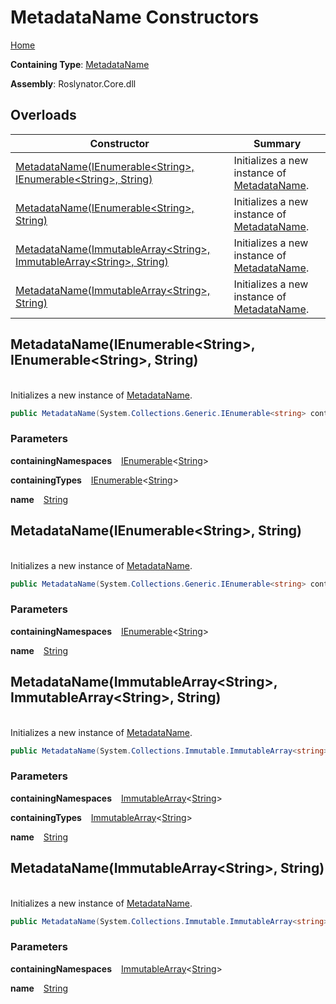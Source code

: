 # MetadataName Constructors

[Home](../../../README.md)

**Containing Type**: [MetadataName](../README.md)

**Assembly**: Roslynator\.Core\.dll

## Overloads

| Constructor | Summary |
| ----------- | ------- |
| [MetadataName(IEnumerable\<String>, IEnumerable\<String>, String)](#Roslynator_MetadataName__ctor_System_Collections_Generic_IEnumerable_System_String__System_Collections_Generic_IEnumerable_System_String__System_String_) | Initializes a new instance of [MetadataName](../README.md)\. |
| [MetadataName(IEnumerable\<String>, String)](#Roslynator_MetadataName__ctor_System_Collections_Generic_IEnumerable_System_String__System_String_) | Initializes a new instance of [MetadataName](../README.md)\. |
| [MetadataName(ImmutableArray\<String>, ImmutableArray\<String>, String)](#Roslynator_MetadataName__ctor_System_Collections_Immutable_ImmutableArray_System_String__System_Collections_Immutable_ImmutableArray_System_String__System_String_) | Initializes a new instance of [MetadataName](../README.md)\. |
| [MetadataName(ImmutableArray\<String>, String)](#Roslynator_MetadataName__ctor_System_Collections_Immutable_ImmutableArray_System_String__System_String_) | Initializes a new instance of [MetadataName](../README.md)\. |

## MetadataName\(IEnumerable\<String>, IEnumerable\<String>, String\) <a id="Roslynator_MetadataName__ctor_System_Collections_Generic_IEnumerable_System_String__System_Collections_Generic_IEnumerable_System_String__System_String_"></a>

\
Initializes a new instance of [MetadataName](../README.md)\.

```csharp
public MetadataName(System.Collections.Generic.IEnumerable<string> containingNamespaces, System.Collections.Generic.IEnumerable<string> containingTypes, string name)
```

### Parameters

**containingNamespaces** &ensp; [IEnumerable](https://docs.microsoft.com/en-us/dotnet/api/system.collections.generic.ienumerable-1)\<[String](https://docs.microsoft.com/en-us/dotnet/api/system.string)>

**containingTypes** &ensp; [IEnumerable](https://docs.microsoft.com/en-us/dotnet/api/system.collections.generic.ienumerable-1)\<[String](https://docs.microsoft.com/en-us/dotnet/api/system.string)>

**name** &ensp; [String](https://docs.microsoft.com/en-us/dotnet/api/system.string)

## MetadataName\(IEnumerable\<String>, String\) <a id="Roslynator_MetadataName__ctor_System_Collections_Generic_IEnumerable_System_String__System_String_"></a>

\
Initializes a new instance of [MetadataName](../README.md)\.

```csharp
public MetadataName(System.Collections.Generic.IEnumerable<string> containingNamespaces, string name)
```

### Parameters

**containingNamespaces** &ensp; [IEnumerable](https://docs.microsoft.com/en-us/dotnet/api/system.collections.generic.ienumerable-1)\<[String](https://docs.microsoft.com/en-us/dotnet/api/system.string)>

**name** &ensp; [String](https://docs.microsoft.com/en-us/dotnet/api/system.string)

## MetadataName\(ImmutableArray\<String>, ImmutableArray\<String>, String\) <a id="Roslynator_MetadataName__ctor_System_Collections_Immutable_ImmutableArray_System_String__System_Collections_Immutable_ImmutableArray_System_String__System_String_"></a>

\
Initializes a new instance of [MetadataName](../README.md)\.

```csharp
public MetadataName(System.Collections.Immutable.ImmutableArray<string> containingNamespaces, System.Collections.Immutable.ImmutableArray<string> containingTypes, string name)
```

### Parameters

**containingNamespaces** &ensp; [ImmutableArray](https://docs.microsoft.com/en-us/dotnet/api/system.collections.immutable.immutablearray-1)\<[String](https://docs.microsoft.com/en-us/dotnet/api/system.string)>

**containingTypes** &ensp; [ImmutableArray](https://docs.microsoft.com/en-us/dotnet/api/system.collections.immutable.immutablearray-1)\<[String](https://docs.microsoft.com/en-us/dotnet/api/system.string)>

**name** &ensp; [String](https://docs.microsoft.com/en-us/dotnet/api/system.string)

## MetadataName\(ImmutableArray\<String>, String\) <a id="Roslynator_MetadataName__ctor_System_Collections_Immutable_ImmutableArray_System_String__System_String_"></a>

\
Initializes a new instance of [MetadataName](../README.md)\.

```csharp
public MetadataName(System.Collections.Immutable.ImmutableArray<string> containingNamespaces, string name)
```

### Parameters

**containingNamespaces** &ensp; [ImmutableArray](https://docs.microsoft.com/en-us/dotnet/api/system.collections.immutable.immutablearray-1)\<[String](https://docs.microsoft.com/en-us/dotnet/api/system.string)>

**name** &ensp; [String](https://docs.microsoft.com/en-us/dotnet/api/system.string)